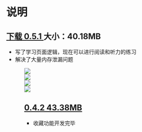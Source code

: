 <h1>说明</h1>

<h2><a href="https://pan.baidu.com/s/1kIYZ-w95NfKdh_xGSPv0pQ?pwd=lxsv">下载 0.5.1      </a>大小：40.18MB</h2>
<ul>
 <li>写了学习页面逻辑，现在可以进行阅读和听力的练习</li>
 <li>解决了大量内存泄漏问题</li>
 <ul>
<img src="https://github.com/CinXiao/YoungHoeENDictionary/blob/main/YoungHoeDictionary%200.5.1/m1.png"><br>
<img src="https://github.com/CinXiao/YoungHoeENDictionary/blob/main/YoungHoeDictionary%200.5.1/m2.png"><br>
<img src="https://github.com/CinXiao/YoungHoeENDictionary/blob/main/YoungHoeDictionary%200.5.1/m3.png"><br>
<img src="https://github.com/CinXiao/YoungHoeENDictionary/blob/main/YoungHoeDictionary%200.5.1/m4.png"><br>
  
  
<h2><a href="https://pan.baidu.com/s/1dsW6zTHZixgYvy3sRxcfZA?pwd=52YH">0.4.2    43.38MB</a></h2>
 <ul>
 <li>收藏功能开发完毕</li>
 </ul>


